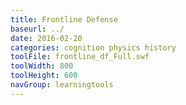 ```yaml
---
title: Frontline Defense
baseurl: ../
date: 2016-02-20
categories: cognition physics history
toolFile: frontline_df_Full.swf
toolWidth: 800
toolHeight: 600
navGroup: learningtools
---
```

